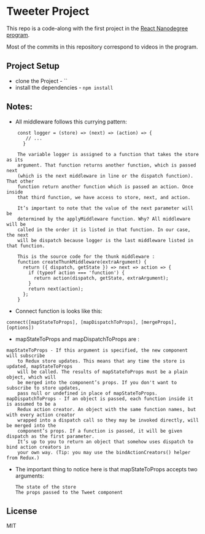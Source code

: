 # Tweeter Project

This repo is a code-along with the first project in the [React Nanodegree program](https://www.udacity.com/course/react-nanodegree--nd019).

Most of the commits in this repository correspond to videos in the program.

## Project Setup

* clone the Project - ``
* install the dependencies - `npm install`

## Notes:
- All middleware follows this currying pattern:
```
    const logger = (store) => (next) => (action) => {
       // ...
      }
      
    The variable logger is assigned to a function that takes the store as its 
    argument. That function returns another function, which is passed next 
    (which is the next middleware in line or the dispatch function). That other 
    function return another function which is passed an action. Once inside 
    that third function, we have access to store, next, and action.
    
    It’s important to note that the value of the next parameter will be 
    determined by the applyMiddleware function. Why? All middleware will be 
    called in the order it is listed in that function. In our case, the next 
    will be dispatch because logger is the last middleware listed in that function.

    This is the source code for the thunk middleware :
    function createThunkMiddleware(extraArgument) {
      return ({ dispatch, getState }) => next => action => {
        if (typeof action === 'function') {
          return action(dispatch, getState, extraArgument);
        }
        return next(action);
      };
    }
````
- Connect function is looks like this:
```
connect([mapStateToProps], [mapDispatchToProps], [mergeProps], [options])
```
- mapStateToProps and mapDispatchToProps are :
```
mapStateToProps - If this argument is specified, the new component will subscribe 
    to Redux store updates. This means that any time the store is updated, mapStateToProps 
    will be called. The results of mapStateToProps must be a plain object, which will 
    be merged into the component’s props. If you don't want to subscribe to store updates, 
    pass null or undefined in place of mapStateToProps.
mapDispatchToProps - If an object is passed, each function inside it is assumed to be a 
    Redux action creator. An object with the same function names, but with every action creator 
    wrapped into a dispatch call so they may be invoked directly, will be merged into the 
    component’s props. If a function is passed, it will be given dispatch as the first parameter. 
    It’s up to you to return an object that somehow uses dispatch to bind action creators in 
    your own way. (Tip: you may use the bindActionCreators() helper from Redux.)
```
- The important thing to notice here is that mapStateToProps accepts two arguments:

      The state of the store
      The props passed to the Tweet component
## License

MIT
